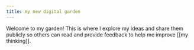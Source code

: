 ```yaml
---
title: my new digital garden
---
```


Welcome to my garden! This is where I explore my ideas and share them publicly so others can read and provide feedback to help me improve [[my thinking]].
